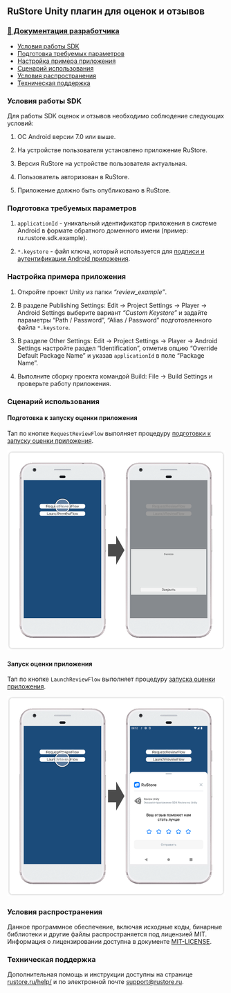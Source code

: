 ## RuStore Unity плагин для оценок и отзывов

### [🔗 Документация разработчика](https://www.rustore.ru/help/sdk/reviews-ratings/unity/)

- [Условия работы SDK](#Условия-работы-SDK)
- [Подготовка требуемых параметров](#Подготовка-требуемых-параметров)
- [Настройка примера приложения](#Настройка-примера-приложения)
- [Сценарий использования](#Сценарий-использования)
- [Условия распространения](#Условия-распространения)
- [Техническая поддержка](#Техническая-поддержка)


### Условия работы SDK

Для работы SDK оценок и отзывов необходимо соблюдение следующих условий:

1. ОС Android версии 7.0 или выше.

2. На устройстве пользователя установлено приложение RuStore.

3. Версия RuStore на устройстве пользователя актуальная.

4. Пользователь авторизован в RuStore.

5. Приложение должно быть опубликовано в RuStore.


### Подготовка требуемых параметров

1. `applicationId` - уникальный идентификатор приложения в системе Android в формате обратного доменного имени (пример: ru.rustore.sdk.example).

2. `*.keystore` - файл ключа, который используется для [подписи и аутентификации Android приложения](https://www.rustore.ru/help/developers/publishing-and-verifying-apps/app-publication/apk-signature/).


### Настройка примера приложения

1. Откройте проект Unity из папки _“review_example”_.

2. В разделе Publishing Settings: Edit → Project Settings → Player → Android Settings выберите вариант _“Custom Keystore”_ и задайте параметры “Path / Password”, “Alias / Password” подготовленного файла `*.keystore`.

3. В разделе Other Settings: Edit → Project Settings → Player → Android Settings настройте раздел “Identification”, отметив опцию “Override Default Package Name” и указав `applicationId` в поле “Package Name”.

4. Выполните сборку проекта командой Build: File → Build Settings и проверьте работу приложения.


### Сценарий использования

#### Подготовка к запуску оценки приложения

Тап по кнопке `RequestReviewFlow` выполняет процедуру [подготовки к запуску оценки приложения](https://www.rustore.ru/help/sdk/reviews-ratings/unity/6-0-0#%D0%BF%D0%BE%D0%B4%D0%B3%D0%BE%D1%82%D0%BE%D0%B2%D0%BA%D0%B0-%D0%BA-%D0%B7%D0%B0%D0%BF%D1%83%D1%81%D0%BA%D1%83-%D0%BE%D1%86%D0%B5%D0%BD%D0%BA%D0%B8-%D0%BF%D1%80%D0%B8%D0%BB%D0%BE%D0%B6%D0%B5%D0%BD%D0%B8%D1%8F).

![Подготовка к запуску оценки приложения](images/01_request_review_flow.png)


#### Запуск оценки приложения

Тап по кнопке `LaunchReviewFlow` выполняет процедуру [запуска оценки приложения](https://www.rustore.ru/help/sdk/reviews-ratings/unity/6-0-0#%D0%B7%D0%B0%D0%BF%D1%83%D1%81%D0%BA-%D0%BE%D1%86%D0%B5%D0%BD%D0%BA%D0%B8-%D0%BF%D1%80%D0%B8%D0%BB%D0%BE%D0%B6%D0%B5%D0%BD%D0%B8%D1%8F).

![Запуск оценки приложения](images/02_launch_review_flow.png)


### Условия распространения

Данное программное обеспечение, включая исходные коды, бинарные библиотеки и другие файлы распространяется под лицензией MIT. Информация о лицензировании доступна в документе [MIT-LICENSE](../MIT-LICENSE.txt).


### Техническая поддержка

Дополнительная помощь и инструкции доступны на странице [rustore.ru/help/](https://www.rustore.ru/help/) и по электронной почте [support@rustore.ru](mailto:support@rustore.ru).
